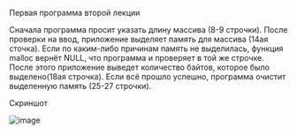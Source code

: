 Первая программа второй лекции

Сначала программа просит указать длину массива (8-9 строчки). После проверки на ввод, приложение выделяет память для массива (14ая сточка). Если по каким-либо причинам память не выделилась, функция malloc вернёт NULL, что программа и проверяет в той же строчке. После этого приложение выведет количество байтов, которое было выделено(18ая строчка). Если всё прошло успешно, программа очистит выделенную память (25-27 строчки).

Скриншот

![image](https://user-images.githubusercontent.com/104830364/169387387-c7e24d64-4f5c-4868-9d32-f3041e041964.png)
